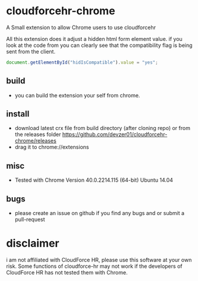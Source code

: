 # cloudforcehr-chrome
A Small extension to allow Chrome users to use cloudforcehr

All this extension does it adjust a hidden html form element value. 
if you look at the code from <link removed by request of clourforcehr>
you can clearly see that the compatibility flag is being sent from the client.

```javascript
document.getElementById("hidIsCompatible").value = "yes";
```
## build 
- you can build the extension your self from chrome.

## install
- download latest crx file from build directory (after cloning repo) or from the releases folder https://github.com/devzer01/cloudforcehr-chrome/releases
- drag it to chrome://extensions

## misc
- Tested with Chrome Version 40.0.2214.115 (64-bit) Ubuntu 14.04

## bugs
- please create an issue on github if you find any bugs and or submit a pull-request

# disclaimer 
i am not affiliated with CloudForce HR, please use this software at your own risk. Some functions of cloudforce-hr may not work if the developers of CloudForce HR has not tested them with Chrome.

